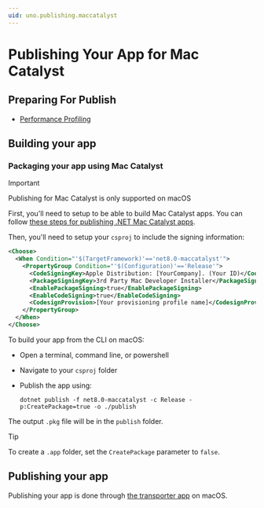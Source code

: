 ```yaml
---
uid: uno.publishing.maccatalyst
---
```


# Publishing Your App for Mac Catalyst

## Preparing For Publish

- [Performance Profiling](xref:Uno.Tutorials.ProfilingApplications)

## Building your app

### Packaging your app using Mac Catalyst

> [!IMPORTANT]
> Publishing for Mac Catalyst is only supported on macOS

First, you'll need to setup to be able to build Mac Catalyst apps. You can follow [these steps for publishing .NET Mac Catalyst apps](https://learn.microsoft.com/en-us/dotnet/maui/mac-catalyst/deployment).

Then, you'll need to setup your `csproj` to include the signing information:

```xml
<Choose>
  <When Condition="'$(TargetFramework)'=='net8.0-maccatalyst'">
    <PropertyGroup Condition="'$(Configuration)'=='Release'">
      <CodeSigningKey>Apple Distribution: [YourCompany]. (Your ID)</CodeSigningKey>
      <PackageSigningKey>3rd Party Mac Developer Installer</PackageSigningKey>
      <EnablePackageSigning>true</EnablePackageSigning>
      <EnableCodeSigning>true</EnableCodeSigning>
      <CodesignProvision>[Your provisioning profile name]</CodesignProvision>
    </PropertyGroup>
  </When>
</Choose>
```

To build your app from the CLI on macOS:

- Open a terminal, command line, or powershell
- Navigate to your `csproj` folder
- Publish the app using:

  ```shell
  dotnet publish -f net8.0-maccatalyst -c Release -p:CreatePackage=true -o ./publish
  ```

The output `.pkg` file will be in the `publish` folder.

> [!TIP]
> To create a `.app` folder, set the `CreatePackage` parameter to `false`.

## Publishing your app

Publishing your app is done through [the transporter app](https://developer.apple.com/help/app-store-connect/manage-builds/upload-builds) on macOS.
